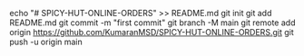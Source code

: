 echo "# SPICY-HUT-ONLINE-ORDERS" >> README.md
git init
git add README.md
git commit -m "first commit"
git branch -M main
git remote add origin https://github.com/KumaranMSD/SPICY-HUT-ONLINE-ORDERS.git
git push -u origin main
